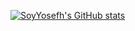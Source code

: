 [![SoyYosefh's GitHub stats](https://github-readme-stats.vercel.app/api?username=SoyYosefh&show_icons=true&theme=cobalt)](https://github.com/SoyYosefh/github-readme-stats)
